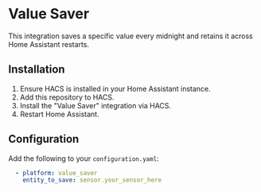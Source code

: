 # Value Saver

This integration saves a specific value every midnight and retains it across Home Assistant restarts.

## Installation

1. Ensure HACS is installed in your Home Assistant instance.
2. Add this repository to HACS.
3. Install the "Value Saver" integration via HACS.
4. Restart Home Assistant.

## Configuration

Add the following to your `configuration.yaml`:

```yaml
  - platform: value_saver
    entity_to_save: sensor.your_sensor_here
